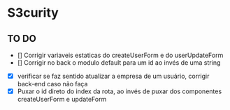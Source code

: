 # S3curity

## TO DO

- [] Corrigir variaveis estaticas do createUserForm e do userUpdateForm
- [] Corrigir no back o modulo default para um id ao invés de uma string
- [X] verificar se faz sentido atualizar a empresa de um usuário, corrigir back-end caso não faça
- [X] Puxar o id direto do index da rota, ao invés de puxar dos componentes createUserForm e updateForm
